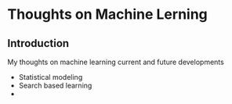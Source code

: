 # Thoughts on Machine Lerning

## Introduction

My thoughts on machine learning current and future developments

* Statistical modeling
* Search based learning
* 
